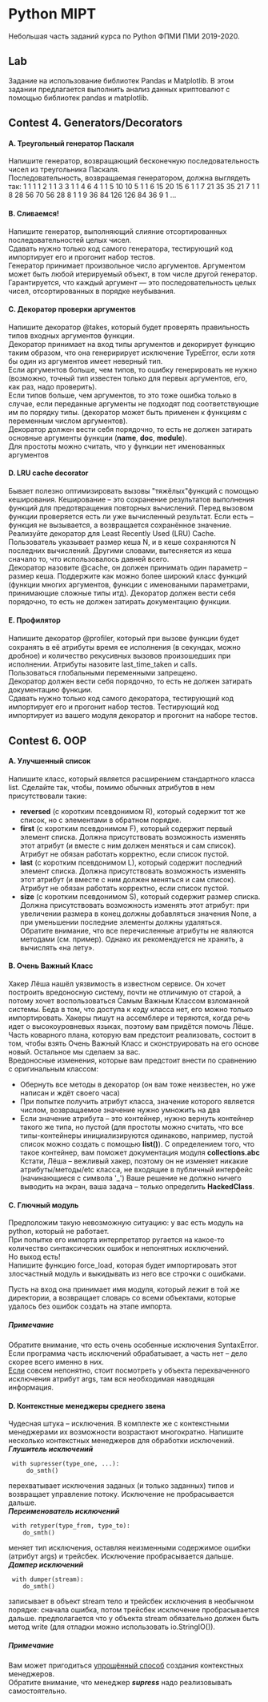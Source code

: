 Python MIPT
===============
Небольшая часть заданий курса по Python ФПМИ ПМИ 2019-2020.

## Lab
Задание на использование библиотек Pandas и Matplotlib.
В этом задании предлагается выполнить анализ данных криптовалют
с помощью библиотек pandas и matplotlib.

## Contest 4. Generators/Decorators

#### A. Треугольный генератор Паскаля
Напишите генератор, возвращающий бесконечную последовательность чисел из треугольника Паскаля.<br/>
Последовательность, возвращаемая генератором, должна выглядеть так:
1 1 1 1 2 1 1 3 3 1 1 4 6 4 1 1 5 10 10 5 1 1 6 15 20 15 6 1 1 7 21 35 35 21 7 1 1 8 28 56 70 56 28 8 1 1 9 36 84 126 126 84 36 9 1 ...

#### B. Сливаемся!
Напишите генератор, выполняющий слияние отсортированных последовательностей целых чисел.<br/>
Сдавать нужно только код самого генератора, тестирующий код импортирует его и прогонит набор тестов. <br/>
Генератор принимает произвольное число аргументов. Аргументом может быть любой итерируемый объект, в том числе другой генератор. Гарантируется, что каждый аргумент — это последовательность целых чисел, отсортированных в порядке неубывания.<br/>

#### C. Декоратор проверки аргументов
Напишите декоратор @takes, который будет проверять правильность типов входных аргументов функции.<br/>
Декоратор принимает на вход типы аргументов и декорирует функцию таким образом, что она генеририрует исключение TypeError, если хотя бы один из аргументов имеет неверный тип.<br/>
Если аргументов больше, чем типов, то ошибку генерировать не нужно (возможно, точный тип известен только для первых аргументов, его, как раз, надо проверить).<br/>
Если типов больше, чем аргументов, то это тоже ошибка только в случае, если переданные аргументы не подходят под соответствующие им по порядку типы. (декоратор может быть применен к функциям с переменным числом аргументов).<br/>
Декоратор должен вести себя порядочно, то есть не должен затирать основные аргументы функции (__name__, __doc__, __module__).<br/>
Для простоты можно считать, что у функции нет именованных аргументов

#### D. LRU cache decorator
Бывает полезно оптимизировать вызовы "тяжёлых"функций с помощью кеширования. Кеширование – это сохранение результатов выполнения функций для предотвращения повторных вычислений. Перед вызовом функции проверяется есть ли уже вычисленный результат. Если есть – функция не вызывается, а возвращается сохранённое значение.<br/>
Реализуйте декоратор для Least Recently Used (LRU) Cache. Пользователь указывает размер кеша N, и в кеше сохраняются N последних вычислений. Другими словами, вытесняется из кеша сначало то, что использовалось давней всего.<br/>
Декоратор назовите @cache, он должен принимать один параметр – размер кеша. Поддержите как можно более широкий класс функций (функции многих аргументов, функции с именоваными параметрами, принимающие сложные типы итд). Декоратор должен вести себя порядочно, то есть не должен затирать документацию функции.<br/>

#### E. Профилятор
Напишите декоратор @proﬁler, который при вызове функции будет сохранять в её атрибуты время ее исполнения (в секундах, можно дробное) и количество рекусивных вызовов произошедших при исполнении. Атрибуты назовите last_time_taken и calls.<br/>
Пользоваться глобальными переменными запрещено.<br/>
Декоратор должен вести себя порядочно, то есть не должен затирать документацию функции.<br/>
Сдавать нужно только код самого декоратора, тестирующий код импортирует его и прогонит набор тестов. Тестирующий код импортирует из вашего модуля декоратор и прогонит на наборе тестов.<br/>

## Contest 6. OOP
#### A. Улучшенный список
Напишите класс, который является расширением стандартного класса list. Сделайте так, чтобы, помимо обычных атрибутов в нем присутствовали такие:
- **reversed** (с коротким псевдонимом R), который содержит тот же список, но с элементами в обратном порядке.
- **first** (с коротким псевдонимом F), который содержит первый элемент списка. Должна присутствовать возможность изменять этот атрибут (и вместе с ним должен меняться и сам список). Атрибут не обязан работать корректно, если список пустой.
- **last** (с коротким псевдонимом L), который содержит последний элемент списка. Должна присутствовать возможность изменять этот атрибут (и вместе с ним должен меняться и сам список). Атрибут не обязан работать корректно, если список пустой.
- **size** (с коротким псевдонимом S), который содержит размер списка. Должна присутствовать возможность изменять этот атрибут: при увеличении размера в конец должны добавляться значения None, а при уменьшении последние элементы должны удаляться.<br/>
Обратите внимание, что все перечисленные атрибуты не являются методами (см. пример). Однако их рекомендуется не хранить, а вычислять «на лету».
#### B. Очень Важный Класс
Хакер Лёша нашёл уязвимость в известном сервисе. Он хочет построить вредоносную систему, почти не отличимую от старой, а потому хочет воспользоваться Самым Важным Классом взломанной системы. Беда в том, что доступа к коду класса нет, его можно только импортировать. Хакеры пишут на ассемблере и теряются, когда речь идет о высокоуровневых языках, поэтому вам придётся помочь Лёше.<br/>
Часть коварного плана, которую вам предстоит реализовать, состоит в том, чтобы взять Очень Важный Класс и сконструировать на его основе новый. Остальное мы сделаем за вас.<br/>
Вредоносные изменения, которые вам предстоит внести по сравнению с оригинальным классом:
- Обернуть все методы в декоратор (он вам тоже неизвестен, но уже написан и ждёт своего часа)
- При попытке получить атрибут класса, значение которого является числом, возвращаемое значение нужно умножить на два
- Если значение атрибута – это контейнер, нужно вернуть контейнер такого же типа, но пустой (для простоты можно считать, что все типы-контейнеры инициализируются одинаково, например, пустой список можно создать с помощью **list()**). С определением того, что такое контейнер, вам поможет документация модуля **collections.abc**
Кстати, Лёша – вежливый хакер, поэтому он не изменяет никакие атрибуты/методы/etc класса, не входящие в публичный интерфейс (начинающиеся с символа '_')
Ваше решение не должно ничего выводить на экран, ваша задача – только определить **HackedClass**.
#### C. Глючный модуль
Предположим такую невозможную ситуацию: у вас есть модуль на python, который не работает.<br/>
При попытке его импорта интерпретатор ругается на какое-то количество синтаксических ошибок и непонятных исключений.<br/> 
Но выход есть! <br/>
Напишите функцию force_load, которая будет импортировать этот злосчастный модуль и выкидывать из него все строчки с ошибками.


Пусть на вход она принимает имя модуля, который лежит в той же директории, а возвращает словарь со всеми объектами, которые удалось без ошибок создать на этапе импорта. 
##### Примечание
Обратите внимание, что есть очень особенные исключения SyntaxError. Если программа часть исключений обрабатывает, а часть нет – дело скорее всего именно в них.<br/>
[Если](https://docs.python.org/3/library/exceptions.html#SyntaxError) совсем непонятно, стоит посмотреть у объекта перехваченного исключения атрибут args, там вся необходимая наводящая информация.
#### D. Контекстные менеджеры среднего звена
Чудесная штука – исключения. В комплекте же с контекстными менеджерами их возможности возрастают многократно.
Напишите несколько контекстных менеджеров для обработки исключений.<br/>
***Глушитель исключений***

     with supresser(type_one, ...): 
         do_smth()
перехватывает исключения заданых (и только заданных) типов и возвращает управление потоку. Исключение не пробрасывается дальше.<br/>
***Переименователь исключений***

     with retyper(type_from, type_to): 
        do_smth()
меняет тип исключения, оставляя неизменными содержимое ошибки (атрибут args) и трейсбек. Исключение пробрасывается дальше.<br/>
***Дампер исключений***

     with dumper(stream): 
        do_smth()
записывает в объект stream тело и трейсбек исключения в необычном порядке: сначала ошибка, потом трейсбек исключение пробрасывается дальше.
предполагается что у объекта stream обязательно должен быть метод write (для отладки можно использовать io.StringIO()).
##### Примечание
Вам может пригодиться [упрощённый способ](https://docs.python.org/3/library/contextlib.html#contextlib.contextmanager) создания контекстных менеджеров.<br/>
Обратите внимание, что менеджер ***supress*** надо реализовывать самостоятельно.
